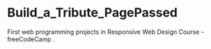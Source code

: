 # Build_a_Tribute_PagePassed
First web programming projects in Responsive Web Design Course - freeCodeCamp .
